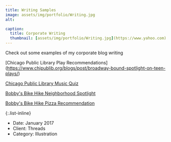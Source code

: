 ```yaml
---
title: Writing Samples
image: assets/img/portfolio/Writing.jpg
alt:

caption:
  title: Corporate Writing
  thumbnail: [assets/img/portfolio/Writing.jpg](https://www.yahoo.com)
---
```

Check out some examples of my corporate blog writing

[Chicago Public Library Play Recommendations] (https://www.chipublib.org/blogs/post/broadway-bound-spotlight-on-teen-plays/)

[Chicago Public Library Music Quiz](https://www.chipublib.org/blogs/post/quiz-how-well-do-you-know-teen-musicians/)

[Bobby's Bike Hike Neighborhood Spotlight](https://www.bobbysbikehike.com/blog/savor-the-2020-chinese-new-year-in-chicagos-chinatown/)

[Bobby's Bike Hike Pizza Recommendation](https://www.bobbysbikehike.com/blog/best-pizza-in-chicago/)

{:.list-inline}
- Date: January 2017
- Client: Threads
- Category: Illustration
